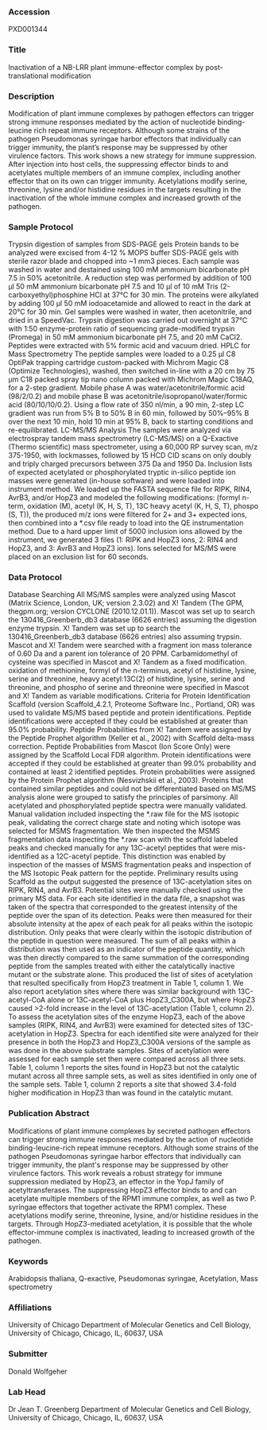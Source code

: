 ### Accession
PXD001344

### Title
Inactivation of a NB-LRR plant immune-effector complex by post-translational modification

### Description
Modification of plant immune complexes by pathogen effectors can trigger strong immune responses mediated by the action of nucleotide binding-leucine rich repeat immune receptors. Although some strains of the pathogen Pseudomonas syringae harbor effectors that individually can trigger immunity, the plant’s response may be suppressed by other virulence factors. This work shows a new strategy for immune suppression. After injection into host cells, the suppressing effector binds to and acetylates multiple members of an immune complex, including another effector that on its own can trigger immunity. Acetylations modify serine, threonine, lysine and/or histidine residues in the targets resulting in the inactivation of the whole immune complex and increased growth of the pathogen.

### Sample Protocol
Trypsin digestion of samples from SDS-PAGE gels Protein bands to be analyzed were excised from 4-12 % MOPS buffer SDS-PAGE gels with sterile razor blade and chopped into ~1 mm3 pieces. Each sample was washed in water and destained using 100 mM ammonium bicarbonate pH 7.5 in 50% acetonitrile. A reduction step was performed by addition of 100 μl 50 mM ammonium bicarbonate pH 7.5 and 10 μl of 10 mM Tris (2-carboxyethyl)phosphine HCl at 37°C for 30 min. The proteins were alkylated by adding 100 μl 50 mM iodoacetamide and allowed to react in the dark at 20°C for 30 min. Gel samples were washed in water, then acetonitrile, and dried in a SpeedVac. Trypsin digestion was carried out overnight at 37°C with 1:50 enzyme-protein ratio of sequencing grade-modified trypsin (Promega) in 50 mM ammonium bicarbonate pH 7.5, and 20 mM CaCl2. Peptides were extracted with 5% formic acid and vacuum dried.   HPLC for Mass Spectrometry The peptide samples were loaded to a 0.25 μl C8 OptiPak trapping cartridge custom-packed with Michrom Magic C8 (Optimize Technologies), washed, then switched in-line with a 20 cm by 75 μm C18 packed spray tip nano column packed with Michrom Magic C18AQ, for a 2-step gradient. Mobile phase A was water/acetonitrile/formic acid (98/2/0.2) and mobile phase B was acetonitrile/isopropanol/water/formic acid (80/10/10/0.2). Using a flow rate of 350 nl/min, a 90 min, 2-step LC gradient was run from 5% B to 50% B in 60 min, followed by 50%–95% B over the next 10 min, hold 10 min at 95% B, back to starting conditions and re-equilibrated.  LC-MS/MS Analysis The samples were analyzed via electrospray tandem mass spectrometry (LC-MS/MS) on a Q-Exactive (Thermo scientific) mass spectrometer, using a 60,000 RP survey scan, m/z 375-1950, with lockmasses, followed by 15 HCD CID scans on only doubly and triply charged precursors between 375 Da and 1950 Da.  Inclusion lists of expected acetylated or phosphorylated tryptic in-silico peptide ion masses were generated (in-house software) and were loaded into instrument method. We loaded up the FASTA sequence file for RIPK, RIN4, AvrB3, and/or HopZ3 and modeled the following modifications: (formyl n-term, oxidation (M), acetyl (K, H, S, T), 13C heavy acetyl (K, H, S, T), phospo (S, T)), the produced m/z ions were filtered for 2+ and 3+ expected ions, then combined into a *.csv file ready to load into the QE instrumentation method. Due to a hard upper limit of 5000 inclusion ions allowed by the instrument, we generated 3 files (1: RIPK and HopZ3 ions, 2: RIN4 and HopZ3, and 3: AvrB3 and HopZ3 ions). Ions selected for MS/MS were placed on an exclusion list for 60 seconds.

### Data Protocol
Database Searching All MS/MS samples were analyzed using Mascot (Matrix Science, London, UK; version 2.3.02) and X! Tandem (The GPM, thegpm.org; version CYCLONE (2010.12.01.1)). Mascot was set up to search the 130416_Greenberb_db3 database (6626 entries) assuming the digestion enzyme trypsin. X! Tandem was set up to search the 130416_Greenberb_db3 database (6626 entries) also assuming trypsin. Mascot and X! Tandem were searched with a fragment ion mass tolerance of 0.60 Da and a parent ion tolerance of 20 PPM. Carbamidomethyl of cysteine was specified in Mascot and X! Tandem as a fixed modification. oxidation of methionine, formyl of the n-terminus, acetyl of histidine, lysine, serine and threonine, heavy acetyl:13C(2) of histidine, lysine, serine and threonine, and phospho of serine and threonine were specified in Mascot and X! Tandem as variable modifications.  Criteria for Protein Identification Scaffold (version Scaffold_4.2.1, Proteome Software Inc., Portland, OR) was used to validate MS/MS based peptide and protein identifications. Peptide identifications were accepted if they could be established at greater than 95.0% probability. Peptide Probabilities from X! Tandem were assigned by the Peptide Prophet algorithm (Keller et al., 2002) with Scaffold delta-mass correction. Peptide Probabilities from Mascot (Ion Score Only) were assigned by the Scaffold Local FDR algorithm. Protein identifications were accepted if they could be established at greater than 99.0% probability and contained at least 2 identified peptides.  Protein probabilities were assigned by the Protein Prophet algorithm (Nesvizhskii et al., 2003). Proteins that contained similar peptides and could not be differentiated based on MS/MS analysis alone were grouped to satisfy the principles of parsimony.  All acetylated and phosphorylated peptide spectra were manually validated.  Manual validation included inspecting the *.raw file for the MS isotopic peak, validating the correct charge state and noting which isotope was selected for MSMS fragmentation.  We then inspected the MSMS fragmentation data inspecting the *.raw scan with the scaffold labeled peaks and checked manually for any 13C-acetyl peptides that were mis-identified as a 12C-acetyl peptide.  This distinction was enabled by inspection of the masses of MSMS fragmentation peaks and inspection of the MS Isotopic Peak pattern for the peptide.  Preliminary results using Scaffold as the output suggested the presence of 13C-acetylation sites on RIPK, RIN4, and AvrB3. Potential sites were manually checked using the primary MS data. For each site identified in the data file, a snapshot was taken of the spectra that corresponded to the greatest intensity of the peptide over the span of its detection. Peaks were then measured for their absolute intensity at the apex of each peak for all peaks within the isotopic distribution. Only peaks that were clearly within the isotopic distribution of the peptide in question were measured.  The sum of all peaks within a distribution was then used as an indicator of the peptide quantity, which was then directly compared to the same summation of the corresponding peptide from the samples treated with either the catalytically inactive mutant or the substrate alone. This produced the list of sites of acetylation that resulted specifically from HopZ3 treatment in Table 1, column 1. We also report acetylation sites where there was similar background with 13C-acetyl-CoA alone or 13C-acetyl-CoA plus HopZ3_C300A, but where HopZ3 caused >2-fold increase in the level of 13C-acetylation (Table 1, column 2). To assess the acetylation sites of the enzyme HopZ3, each of the above samples (RIPK, RIN4, and AvrB3) were examined for detected sites of 13C-acetylation in HopZ3. Spectra for each identified site were analyzed for their presence in both the HopZ3 and HopZ3_C300A versions of the sample as was done in the above substrate samples. Sites of acetylation were assessed for each sample set then were compared across all three sets. Table 1, column 1 reports the sites found in HopZ3 but not the catalytic mutant across all three sample sets, as well as sites identified in only one of the sample sets.  Table 1, column 2 reports a site that showed 3.4-fold higher modification in HopZ3 than was found in the catalytic mutant.

### Publication Abstract
Modifications of plant immune complexes by secreted pathogen effectors can trigger strong immune responses mediated by the action of nucleotide binding-leucine-rich repeat immune receptors. Although some strains of the pathogen Pseudomonas syringae harbor effectors that individually can trigger immunity, the plant's response may be suppressed by other virulence factors. This work reveals a robust strategy for immune suppression mediated by HopZ3, an effector in the YopJ family of acetyltransferases. The suppressing HopZ3 effector binds to and can acetylate multiple members of the RPM1 immune complex, as well as two P. syringae effectors that together activate the RPM1 complex. These acetylations modify serine, threonine, lysine, and/or histidine residues in the targets. Through HopZ3-mediated acetylation, it is possible that the whole effector-immune complex is inactivated, leading to increased growth of the pathogen.

### Keywords
Arabidopsis thaliana, Q-exactive, Pseudomonas syringae, Acetylation, Mass spectrometry

### Affiliations
University of Chicago
Department of Molecular Genetics and Cell Biology, University of Chicago, Chicago, IL, 60637, USA

### Submitter
Donald Wolfgeher

### Lab Head
Dr Jean T. Greenberg
Department of Molecular Genetics and Cell Biology, University of Chicago, Chicago, IL, 60637, USA


